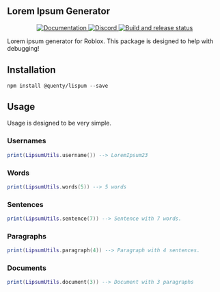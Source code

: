 ## Lorem Ipsum Generator
<div align="center">
  <a href="http://quenty.github.io/api/">
    <img src="https://img.shields.io/badge/docs-website-green.svg" alt="Documentation" />
  </a>
  <a href="https://discord.gg/mhtGUS8">
    <img src="https://img.shields.io/badge/discord-nevermore-blue.svg" alt="Discord" />
  </a>
  <a href="https://github.com/Quenty/NevermoreEngine/actions">
    <img src="https://github.com/Quenty/NevermoreEngine/actions/workflows/build.yml/badge.svg" alt="Build and release status" />
  </a>
</div>

Lorem ipsum generator for Roblox. This package is designed to help with debugging!

## Installation
```
npm install @quenty/lispum --save
```

## Usage
Usage is designed to be very simple.

### Usernames
```lua
print(LipsumUtils.username()) --> LoremIpsum23
```

### Words
```lua
print(LipsumUtils.words(5)) --> 5 words
```

### Sentences
```lua
print(LipsumUtils.sentence(7)) --> Sentence with 7 words.
```

### Paragraphs
```lua
print(LipsumUtils.paragraph(4)) --> Paragraph with 4 sentences.
```

### Documents
```lua
print(LipsumUtils.document(3)) --> Document with 3 paragraphs
```